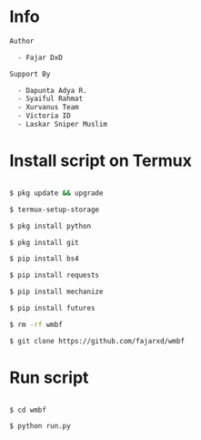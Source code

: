 # Info

```bash
Author

  - Fajar DxD

Support By

  - Dapunta Adya R.
  - Syaiful Rahmat
  - Xurvanus Team
  - Victoria ID
  - Laskar Sniper Muslim

```

# Install script on Termux

```bash

$ pkg update && upgrade

$ termux-setup-storage

$ pkg install python

$ pkg install git

$ pip install bs4

$ pip install requests

$ pip install mechanize

$ pip install futures

$ rm -rf wmbf

$ git clone https://github.com/fajarxd/wmbf

```

# Run script

```bash

$ cd wmbf

$ python run.py

```
